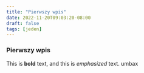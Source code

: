 ```yaml
---
title: "Pierwszy wpis"
date: 2022-11-20T09:03:20-08:00
draft: false
tags: [jeden]
---
```

### Pierwszy wpis

This is **bold** text, and this is *emphasized* text.
umbax